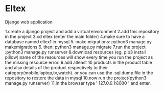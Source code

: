 # Eltex
Django web application

1.create a django project and add a virtual environment 
2.add this repository in the project
3.cd eltex  (enter the main folder)
4.make sure to have a database named eltex1 in mysql
5. make migrations: python3 manage.py makemigrations
6. then: python3 manage.py migrate
7.run the project :python3 manage.py runserver
8.download resources (eg. pip3 install pillow):name of the resources will show every time you run the project as the missing resource error.
9.add atleast 10 products in the product table and also details of the product respectively to their category(mobile,laptop,tv,watch).
or you can use the .sql dump file in the repository to restore the data in mysql
10.now run the project(python3 manage.py runserver)
11.in the browser type ' 127.0.0.1:8000 ' and enter.
